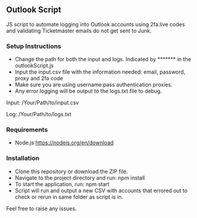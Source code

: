 ## Outlook Script

JS script to automate logging into Outlook accounts using 2fa.live codes and validating Ticketmaster emails do not get sent to Junk. 

### Setup Instructions
- Change the path for both the input and logs. Indicated by ******* in the outlookScript.js
- Input the input.csv file with the information needed: email, password, proxy and 2fa code
- Make sure you are using username:pass authentication proxies. 
- Any error logging will be output to the logs.txt file to debug. 

Input: /Your/Path/to/input.csv

Log: /Your/Path/to/logs.txt


### Requirements
- Node.js
https://nodejs.org/en/download

### Installation
- Clone this repository or download the ZIP file.
- Navigate to the project directory and run:
npm install
- To start the application, run:
npm start
- Script will run and output a new CSV with accounts that errored out to check or rerun in same folder as script is in.

Feel free to raise any issues.

